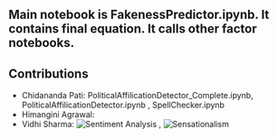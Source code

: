 ## Main notebook is FakenessPredictor.ipynb. It contains final equation. It calls other factor notebooks.

## Contributions 
- Chidananda Pati: PoliticalAffilicationDetector_Complete.ipynb, PoliticalAffilicationDetector.ipynb , SpellChecker.ipynb 
- Himangini Agrawal:
- Vidhi Sharma: ![Sentiment Analysis](https://github.com/cpati/team-hvac/blob/master/distillation/SentimentAnalysis:Sensationalism.ipynb) , ![Sensationalism](https://github.com/cpati/team-hvac/blob/master/distillation/final/Sensationalism.ipynb)

